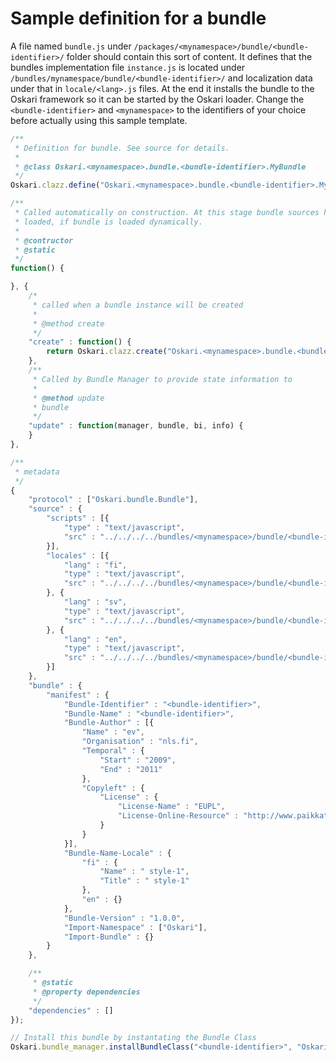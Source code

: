 # Sample definition for a bundle

A file named `bundle.js` under `/packages/<mynamespace>/bundle/<bundle-identifier>/` folder should contain this sort of content. It defines that the bundles implementation file `instance.js` is located under `/bundles/mynamespace/bundle/<bundle-identifier>/` and localization data under that in `locale/<lang>.js` files. At the end it installs the bundle to the Oskari framework so it can be started by the Oskari loader. Change the `<bundle-identifier>` and `<mynamespace>` to the identifiers of your choice before actually using this sample template.

```javascript
/**
 * Definition for bundle. See source for details.
 *
 * @class Oskari.<mynamespace>.bundle.<bundle-identifier>.MyBundle
 */
Oskari.clazz.define("Oskari.<mynamespace>.bundle.<bundle-identifier>.MyBundle",

/**
 * Called automatically on construction. At this stage bundle sources have been
 * loaded, if bundle is loaded dynamically.
 *
 * @contructor
 * @static
 */
function() {

}, {
    /*
     * called when a bundle instance will be created
     *
     * @method create
     */
    "create" : function() {
        return Oskari.clazz.create("Oskari.<mynamespace>.bundle.<bundle-identifier>.MyBundleInstance");
    },
    /**
     * Called by Bundle Manager to provide state information to
     *
     * @method update
     * bundle
     */
    "update" : function(manager, bundle, bi, info) {
    }
},

/**
 * metadata
 */
{
    "protocol" : ["Oskari.bundle.Bundle"],
    "source" : {
        "scripts" : [{
            "type" : "text/javascript",
            "src" : "../../../../bundles/<mynamespace>/bundle/<bundle-identifier>/instance.js"
        }],
        "locales" : [{
            "lang" : "fi",
            "type" : "text/javascript",
            "src" : "../../../../bundles/<mynamespace>/bundle/<bundle-identifier>/locale/fi.js"
        }, {
            "lang" : "sv",
            "type" : "text/javascript",
            "src" : "../../../../bundles/<mynamespace>/bundle/<bundle-identifier>/locale/sv.js"
        }, {
            "lang" : "en",
            "type" : "text/javascript",
            "src" : "../../../../bundles/<mynamespace>/bundle/<bundle-identifier>/locale/en.js"
        }]
    },
    "bundle" : {
        "manifest" : {
            "Bundle-Identifier" : "<bundle-identifier>",
            "Bundle-Name" : "<bundle-identifier>",
            "Bundle-Author" : [{
                "Name" : "ev",
                "Organisation" : "nls.fi",
                "Temporal" : {
                    "Start" : "2009",
                    "End" : "2011"
                },
                "Copyleft" : {
                    "License" : {
                        "License-Name" : "EUPL",
                        "License-Online-Resource" : "http://www.paikkatietoikkuna.fi/license"
                    }
                }
            }],
            "Bundle-Name-Locale" : {
                "fi" : {
                    "Name" : " style-1",
                    "Title" : " style-1"
                },
                "en" : {}
            },
            "Bundle-Version" : "1.0.0",
            "Import-Namespace" : ["Oskari"],
            "Import-Bundle" : {}
        }
    },

    /**
     * @static
     * @property dependencies
     */
    "dependencies" : []
});

// Install this bundle by instantating the Bundle Class
Oskari.bundle_manager.installBundleClass("<bundle-identifier>", "Oskari.<mynamespace>.bundle.<bundle-identifier>.MyBundle");
```
